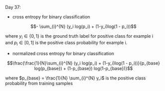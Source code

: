 Day 37:

- cross entropy for binary classification
```math
- \sum_{i}^{N} (y_i log(p_i) + (1-y_i)log(1 - p_i))
```
where $`y_i \in \{0, 1\}`$ is the ground truth label for positive class for example i and $`p_i \in [0, 1]`$ is the positive class probability for example i.
- normalized cross entropy for binary classification
```math
\frac{\frac{1}{N}\sum_{i}^{N} (y_i log(p_i) + (1-y_i)log(1 - p_i))}{p_{base} log(p_{base}) + (1-p_{base}) log(1-p_{base})}
```
where $`p_{base} = \frac{1}{N} \sum_{i}^{N} y_i`$ is the positive class probability from training samples
